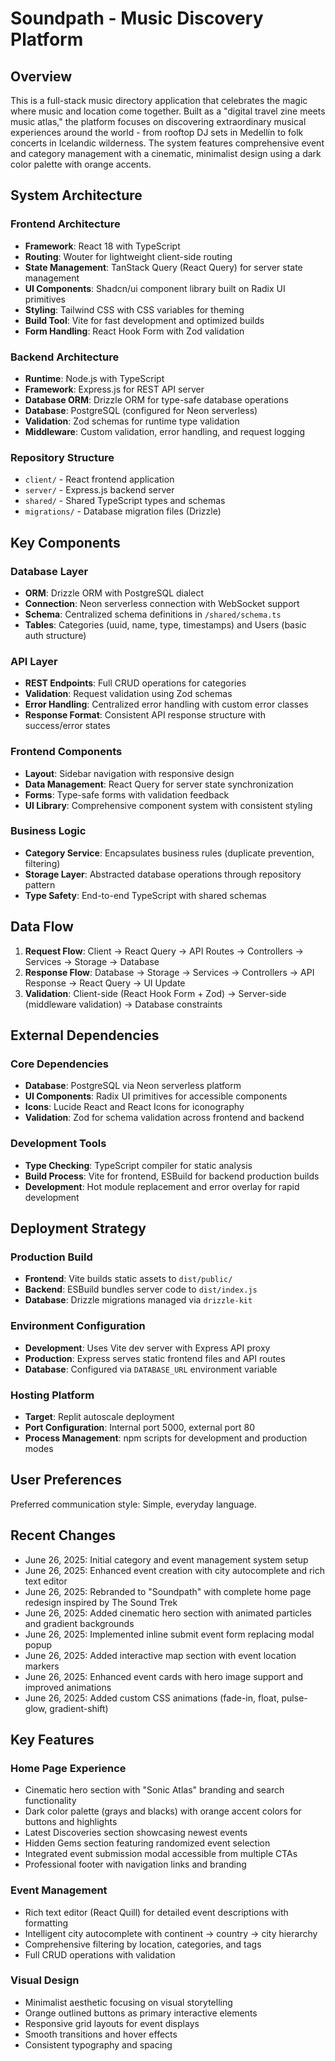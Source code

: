 # Soundpath - Music Discovery Platform

## Overview

This is a full-stack music directory application that celebrates the magic where music and location come together. Built as a "digital travel zine meets music atlas," the platform focuses on discovering extraordinary musical experiences around the world - from rooftop DJ sets in Medellín to folk concerts in Icelandic wilderness. The system features comprehensive event and category management with a cinematic, minimalist design using a dark color palette with orange accents.

## System Architecture

### Frontend Architecture
- **Framework**: React 18 with TypeScript
- **Routing**: Wouter for lightweight client-side routing
- **State Management**: TanStack Query (React Query) for server state management
- **UI Components**: Shadcn/ui component library built on Radix UI primitives
- **Styling**: Tailwind CSS with CSS variables for theming
- **Build Tool**: Vite for fast development and optimized builds
- **Form Handling**: React Hook Form with Zod validation

### Backend Architecture
- **Runtime**: Node.js with TypeScript
- **Framework**: Express.js for REST API server
- **Database ORM**: Drizzle ORM for type-safe database operations
- **Database**: PostgreSQL (configured for Neon serverless)
- **Validation**: Zod schemas for runtime type validation
- **Middleware**: Custom validation, error handling, and request logging

### Repository Structure
- `client/` - React frontend application
- `server/` - Express.js backend server
- `shared/` - Shared TypeScript types and schemas
- `migrations/` - Database migration files (Drizzle)

## Key Components

### Database Layer
- **ORM**: Drizzle ORM with PostgreSQL dialect
- **Connection**: Neon serverless connection with WebSocket support
- **Schema**: Centralized schema definitions in `/shared/schema.ts`
- **Tables**: Categories (uuid, name, type, timestamps) and Users (basic auth structure)

### API Layer
- **REST Endpoints**: Full CRUD operations for categories
- **Validation**: Request validation using Zod schemas
- **Error Handling**: Centralized error handling with custom error classes
- **Response Format**: Consistent API response structure with success/error states

### Frontend Components
- **Layout**: Sidebar navigation with responsive design
- **Data Management**: React Query for server state synchronization
- **Forms**: Type-safe forms with validation feedback
- **UI Library**: Comprehensive component system with consistent styling

### Business Logic
- **Category Service**: Encapsulates business rules (duplicate prevention, filtering)
- **Storage Layer**: Abstracted database operations through repository pattern
- **Type Safety**: End-to-end TypeScript with shared schemas

## Data Flow

1. **Request Flow**: Client → React Query → API Routes → Controllers → Services → Storage → Database
2. **Response Flow**: Database → Storage → Services → Controllers → API Response → React Query → UI Update
3. **Validation**: Client-side (React Hook Form + Zod) → Server-side (middleware validation) → Database constraints

## External Dependencies

### Core Dependencies
- **Database**: PostgreSQL via Neon serverless platform
- **UI Components**: Radix UI primitives for accessible components
- **Icons**: Lucide React and React Icons for iconography
- **Validation**: Zod for schema validation across frontend and backend

### Development Tools
- **Type Checking**: TypeScript compiler for static analysis
- **Build Process**: Vite for frontend, ESBuild for backend production builds
- **Development**: Hot module replacement and error overlay for rapid development

## Deployment Strategy

### Production Build
- **Frontend**: Vite builds static assets to `dist/public/`
- **Backend**: ESBuild bundles server code to `dist/index.js`
- **Database**: Drizzle migrations managed via `drizzle-kit`

### Environment Configuration
- **Development**: Uses Vite dev server with Express API proxy
- **Production**: Express serves static frontend files and API routes
- **Database**: Configured via `DATABASE_URL` environment variable

### Hosting Platform
- **Target**: Replit autoscale deployment
- **Port Configuration**: Internal port 5000, external port 80
- **Process Management**: npm scripts for development and production modes

## User Preferences

Preferred communication style: Simple, everyday language.

## Recent Changes

- June 26, 2025: Initial category and event management system setup
- June 26, 2025: Enhanced event creation with city autocomplete and rich text editor  
- June 26, 2025: Rebranded to "Soundpath" with complete home page redesign inspired by The Sound Trek
- June 26, 2025: Added cinematic hero section with animated particles and gradient backgrounds
- June 26, 2025: Implemented inline submit event form replacing modal popup
- June 26, 2025: Added interactive map section with event location markers
- June 26, 2025: Enhanced event cards with hero image support and improved animations
- June 26, 2025: Added custom CSS animations (fade-in, float, pulse-glow, gradient-shift)

## Key Features

### Home Page Experience
- Cinematic hero section with "Sonic Atlas" branding and search functionality
- Dark color palette (grays and blacks) with orange accent colors for buttons and highlights
- Latest Discoveries section showcasing newest events
- Hidden Gems section featuring randomized event selection
- Integrated event submission modal accessible from multiple CTAs
- Professional footer with navigation links and branding

### Event Management
- Rich text editor (React Quill) for detailed event descriptions with formatting
- Intelligent city autocomplete with continent → country → city hierarchy
- Comprehensive filtering by location, categories, and tags
- Full CRUD operations with validation

### Visual Design
- Minimalist aesthetic focusing on visual storytelling
- Orange outlined buttons as primary interactive elements
- Responsive grid layouts for event displays
- Smooth transitions and hover effects
- Consistent typography and spacing